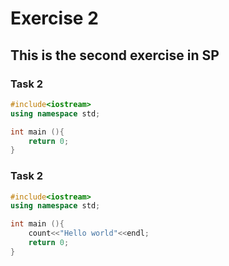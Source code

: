 # Exercise 2

## This is the second exercise in SP

### Task 2

```cpp
#include<iostream>
using namespace std;

int main (){
    return 0;
}
```

### Task 2

```cpp
#include<iostream>
using namespace std;

int main (){
    count<<"Hello world"<<endl;
    return 0;
}
```
